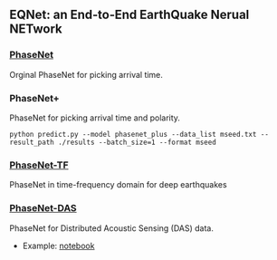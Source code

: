 ## EQNet: an End‐to‐End EarthQuake Nerual NETwork

### [PhaseNet](https://github.com/AI4EPS/PhaseNet)
Orginal PhaseNet for picking arrival time.


### PhaseNet+
PhaseNet for picking arrival time and polarity.
```
python predict.py --model phasenet_plus --data_list mseed.txt --result_path ./results --batch_size=1 --format mseed
```

### [PhaseNet-TF](https://ziyixi.science/researchprojects/phasenet-tf/)
PhaseNet in time-frequency domain for deep earthquakes


### [PhaseNet-DAS](https://arxiv.org/abs/2302.08747)
PhaseNet for Distributed Acoustic Sensing (DAS) data.

- Example: [notebook](https://ai4eps.github.io/EQNet/phasenet_das)


<!-- e.g.,
```
python predict.py --model phasenet --add_polarity --add_event --format mseed --data_path /kuafu/jxli/Data/SeismicEventData/mammoth_south/data/ --data_list mammoth_south.txt --batch_size 1 --result_path mammoth_south 
```
```
torchrun --standalone --nproc_per_node 8 predict.py --model phasenet --data_path /atomic-data/zhuwq/Hawaii_Loa --format mseed  --batch_size=1 --result_path Hawaii_Loa --response_xml /atomic-data/zhuwq/response_hawaii_loa.xml --min_prob 0.3 --highpass_filter --add_polarity  --add_event
```
```
torchrun --standalone --nproc_per_node 4 predict.py --model phasenet --batch_size=32 --hdf5-file datasets/NCEDC/ncedc_event_dataset.h5 --result_path results_ncedc_event_dataset_0.1 --add_polarity --add_event  --dataset=seismic_trace --min_prob 0.1
``` -->

<!-- ## Install
```
pip install -r requirements.txt
```

## Prediction -->

<!-- 
*Test data*
```
wget https://huggingface.co/datasets/AI4EPS/quakeflow_das/resolve/main/data/ridgecrest_north/ci37280444.h5
```

```
python predict.py --model phasenet_das --amp --data_path /path_to_data --result_path ./results --cut_patch
```

e.g.,
```
python predict.py --model phasenet_das --amp  --data_path /net/kuafu/mnt/tank/data/EventData/Arcata_Spring2022/data --result_path Arcata_Spring2022 --plot_figure
```
```
python predict.py --model phasenet_das --amp --data_path Forge_Utah/data --result_path ./results --location forge --phases P S PS
```
Continous data:
```
torchrun --standalone --nproc_per_node=4 predict.py --data_path /kuafu/DASdata/Hawaii_desampled/ --result_path Hawaii_5Hz --system optasense --cut_patch --nt=20480 --nx=3000 --workers=4 --batch_size=1 --amp --highpass_filter=5.0
```

Arguments:
- add the *--plot_figure* argument to plot results. 
- add the *--highpass_filter 1.0* to add highpass filter.

## Training


### Training PhaseNet-DAS
```
torchrun --standalone --nproc_per_node=4 train.py --model phasenet_das --batch-size=4 --stack-event --stack-noise --resample-space --resample-time --masking --amp --random-crop --output=model_phasenet_das --epochs=30 --wd=1e-1
```

```
python ../train.py --model phasenet_das --batch-size=4 --stack-event --stack-noise --resample-space --resample-time --masking --amp --random-crop --output=model_phasenet_das --epochs=30 --wd=1e-1 --data-list results/training/mammoth_north/data.txt results/training/mammoth_south/data.txt results/training/ridgecrest_north/data.txt results/training/ridgecrest_south/data.txt --label-path results/training/mammoth_north/labels/ results/training/mammoth_south/labels/ results/training/ridgecrest_north/labels/ results/training/ridgecrest_south/labels/ --noise-list results/training/mammoth_north/noise.txt results/training/mammoth_south/noise.txt  results/training/ridgecrest_north/noise.txt results/training/ridgecrest_south/noise.txt
```

e.g.,
```
python train.py --nt 5000 --nx 1280 -b 3 --phases P S SP --output Utah -->
<!-- ``` -->

<!-- ### Training PhaseNet
```
torchrun --standalone --nproc_per_node 4 train.py --model phasenet --batch-size=256 --hdf5-file /scratch/zhuwq/EQNet_update2/datasets/NCEDC/ncedc_event_dataset_3c.h5 --lr 0.01 --workers=32 --stack-event --flip-polarity --drop-channel --output model_phasenet
```
```
torchrun --standalone --nproc_per_node 4 train.py --model phasenet --batch-size=256 --data-path datasets/NCEDC/ncedc_h5 --lr 0.01 --workers=32 --stack-event --flip-polarity --drop-channel --output model_phasenet
```

### Training EQNet
```
torchrun --standalone --nproc_per_node 4 train.py --model=eqnet --backbone=resnet50 --output-dir result_eqnet
```

### Training DeepDenoiser

### Training AutoEncoder


Options:
- Using Single GPU/CPU
```bash
python train.py --output-dir output
```

- Using Multi-GPUs
```bash
torchrun --standalone --nproc_per_node=4 train.py --output-dir output
``` -->
